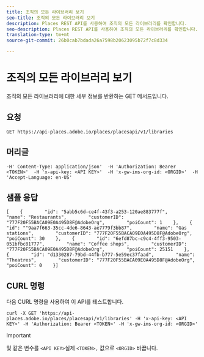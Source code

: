 ```yaml
---
title: 조직의 모든 라이브러리 보기
seo-title: 조직의 모든 라이브러리 보기
description: Places REST API를 사용하여 조직의 모든 라이브러리를 확인합니다.
seo-description: Places REST API를 사용하여 조직의 모든 라이브러리를 확인합니다.
translation-type: tm+mt
source-git-commit: 26b0cab7bdada26a7598b20623095b72f7c8d334

---
```



# 조직의 모든 라이브러리 보기

조직의 모든 라이브러리에 대한 세부 정보를 반환하는 GET 메서드입니다.

## 요청

```text
GET https://api-places.adobe.io/places/placesapi/v1/libraries
```

## 머리글

```text
-H' Content-Type: application/json'  -H 'Authorization: Bearer <TOKEN>'  -H 'x-api-key: <API KEY>'  -H 'x-gw-ims-org-id: <ORGID>'  -H 'Accept-Language: en-US'
```

## 샘플 응답

```text
[    {        "id": "5abb5c6d-ce4f-43f3-a253-120ae883777f",        "name": "Restaurants",        "customerID": "777F20F55BACA09E0A495D8F@AdobeOrg",        "poiCount": 1    },    {        "id": ""9aa7f663-35cc-4de6-8643-ae7779f3bb87",        "name": "Gas stations",        "customerID": "777F20F55BACA09E0A495D8F@AdobeOrg",        "poiCount": 30    },    {        "id": "6efd87bc-c9c4-4ff3-9503-051bfbc81777",        "name": "Coffee shops",        "customerID": "777F20F55BACA09E0A495D8F@AdobeOrg",        "poiCount": 25151    },    {        "id": "d1330287-79bd-44fb-b777-5e59ec37faad",        "name": "Theatres",        "customerID": "777F20F55BACA09E0A495D8F@AdobeOrg",        "poiCount": 0    }]
```

## CURL 명령

다음 CURL 명령을 사용하여 이 API를 테스트합니다.

```text
curl -X GET 'https://api-places.adobe.io/places/placesapi/v1/libraries' -H 'x-api-key: <API KEY>' -H 'Authorization: Bearer <TOKEN>' -H 'x-gw-ims-org-id: <ORGID>'
```

>[!IMPORTANT]
>
>및 같은 변수를 `<API KEY>`실제 `<TOKEN>,` 값으로 `<ORGID>` 바꿉니다.